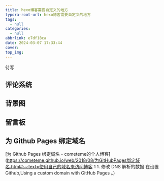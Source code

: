 ```yaml
---
title: hexo博客需要自定义的地方
typora-root-url: hexo博客需要自定义的地方
tags:
  - null
categories:
  - null
abbrlink: e7df18ca
date: 2024-03-07 17:33:44
cover:
top_img:
---
```




待写



## 评论系统



## 背景图



## 留言板





## 为 Github Pages 绑定域名

[为 Github Pages 绑定域名 - cometeme的个人博客](https://cometeme.github.io/web/2018/08/为GitHubPages绑定域名.html#:~:text=使用自己的域名来访问博客 1 1. 修改 DNS 解析的数据 在设置 Github,Using a custom domain with GitHub Pages 。)
